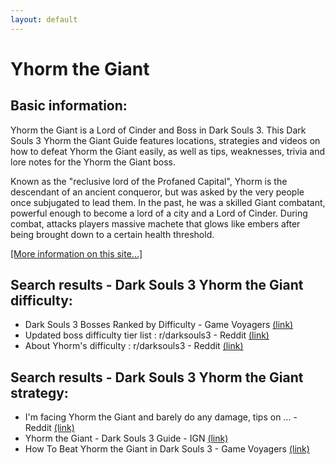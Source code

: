 ```yaml
---
layout: default
---
```

# Yhorm the Giant

## Basic information:
Yhorm the Giant is a Lord of Cinder and Boss in Dark Souls 3. This Dark Souls 3 Yhorm the Giant Guide features locations, strategies and videos on how to defeat Yhorm the Giant easily, as well as tips, weaknesses, trivia and lore notes for the Yhorm the Giant boss.

Known as the "reclusive lord of the Profaned Capital", Yhorm is the descendant of an ancient conqueror, but was asked by the very people once subjugated to lead them. In the past, he was a skilled Giant combatant, powerful enough to become a lord of a city and a Lord of Cinder. During combat, attacks players massive machete that glows like embers after being brought down to a certain health threshold.


[[More information on this site...]](https://darksouls3.wiki.fextralife.com//Yhorm+the+Giant)

## Search results - Dark Souls 3 Yhorm the Giant difficulty:
- Dark Souls 3 Bosses Ranked by Difficulty - Game Voyagers [(link)](https://gamevoyagers.com/dark-souls-3-bosses-ranked-difficulty/)
- Updated boss difficulty tier list : r/darksouls3 - Reddit [(link)](https://www.reddit.com/r/darksouls3/comments/fhl7p3/updated_boss_difficulty_tier_list/)
- About Yhorm's difficulty : r/darksouls3 - Reddit [(link)](https://www.reddit.com/r/darksouls3/comments/quf8kv/about_yhorms_difficulty/)

## Search results - Dark Souls 3 Yhorm the Giant strategy:
- I'm facing Yhorm the Giant and barely do any damage, tips on ... - Reddit [(link)](https://www.reddit.com/r/darksouls3/comments/zznw5x/im_facing_yhorm_the_giant_and_barely_do_any/)
- Yhorm the Giant - Dark Souls 3 Guide - IGN [(link)](https://www.ign.com/wikis/dark-souls-3/Yhorm_the_Giant)
- How To Beat Yhorm the Giant in Dark Souls 3 - Game Voyagers [(link)](https://gamevoyagers.com/how-to-beat-yhorm-the-giant-in-dark-souls-3/)
